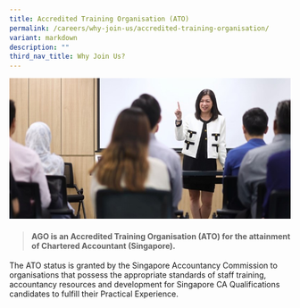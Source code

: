 ```yaml
---
title: Accredited Training Organisation (ATO)
permalink: /careers/why-join-us/accredited-training-organisation/
variant: markdown
description: ""
third_nav_title: Why Join Us?
---
```

![](/images/Office%20shoot/lowres2Z0A7226_800x400.jpg)

> #### **AGO is an Accredited Training Organisation (ATO) for the attainment of Chartered Accountant (Singapore).** 

The ATO status is granted by the Singapore Accountancy Commission to organisations that possess the appropriate standards of staff training, accountancy resources and development for Singapore CA Qualifications candidates to fulfill their Practical Experience.